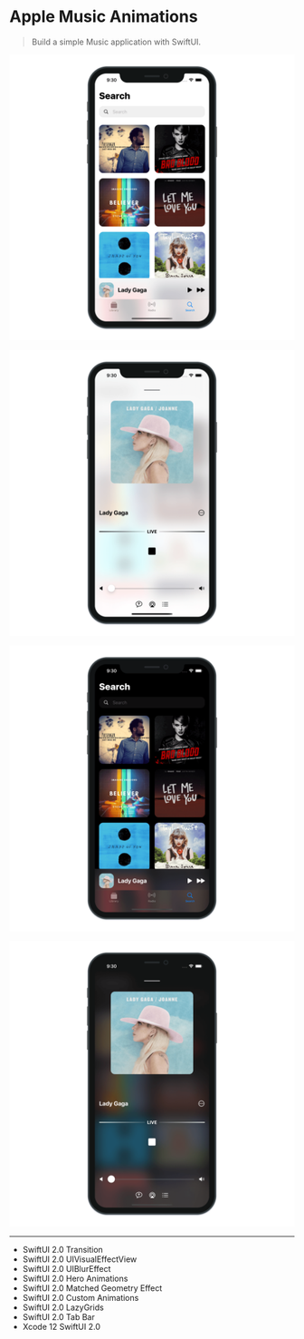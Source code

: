 # Apple Music Animations

> Build a simple Music application with SwiftUI.

![Apple Music Animations 1](./AppleMusicAnimations_1.png "Apple Music Animations 1")

![Apple Music Animations 2](./AppleMusicAnimations_2.png "Apple Music Animations 2")

![Apple Music Animations 3](./AppleMusicAnimations_3.png "Apple Music Animations 3")

![Apple Music Animations 4](./AppleMusicAnimations_4.png "Apple Music Animations 4")

---

- SwiftUI 2.0 Transition
- SwiftUI 2.0 UIVisualEffectView
- SwiftUI 2.0 UIBlurEffect
- SwiftUI 2.0 Hero Animations
- SwiftUI 2.0 Matched Geometry Effect
- SwiftUI 2.0 Custom Animations
- SwiftUI 2.0 LazyGrids
- SwiftUI 2.0 Tab Bar
- Xcode 12 SwiftUI 2.0
